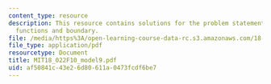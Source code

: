 ```yaml
---
content_type: resource
description: This resource contains solutions for the problem statements related to
  functions and boundary.
file: /media/https%3A/open-learning-course-data-rc.s3.amazonaws.com/18-022-calculus-of-several-variables-fall-2010/af50841c43e26d80611a0473fcdf6be7_MIT18_022F10_model9.pdf
file_type: application/pdf
resourcetype: Document
title: MIT18_022F10_model9.pdf
uid: af50841c-43e2-6d80-611a-0473fcdf6be7
---
```

